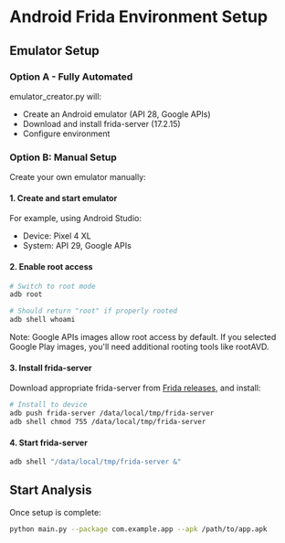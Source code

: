 # Android Frida Environment Setup

## Emulator Setup

### Option A - Fully Automated 
emulator_creator.py will:
- Create an Android emulator (API 28, Google APIs)
- Download and install frida-server (17.2.15)
- Configure environment

### Option B: Manual Setup
Create your own emulator manually:

#### 1. Create and start emulator
For example, using Android Studio:
- Device: Pixel 4 XL
- System: API 29, Google APIs
 
#### 2. Enable root access
```bash
# Switch to root mode
adb root

# Should return "root" if properly rooted
adb shell whoami  
```
Note: Google APIs images allow root access by default. If you selected Google Play images, you'll need additional rooting tools like rootAVD.

#### 3. Install frida-server
Download appropriate frida-server from [Frida releases](https://github.com/frida/frida/releases), and install:

```bash
# Install to device
adb push frida-server /data/local/tmp/frida-server
adb shell chmod 755 /data/local/tmp/frida-server
```

#### 4. Start frida-server
```bash
adb shell "/data/local/tmp/frida-server &"
```

## Start Analysis
Once setup is complete:
```bash
python main.py --package com.example.app --apk /path/to/app.apk 
```